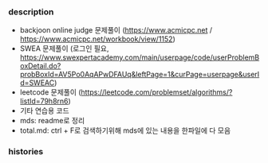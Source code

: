 ### description
- backjoon online judge 문제풀이 (https://www.acmicpc.net / https://www.acmicpc.net/workbook/view/1152)
- SWEA 문제풀이 (로그인 필요, https://www.swexpertacademy.com/main/userpage/code/userProblemBoxDetail.do?probBoxId=AV5Po0AqAPwDFAUq&leftPage=1&curPage=userpage&userId=SWEAC)
- leetcode 문제풀이 (https://leetcode.com/problemset/algorithms/?listId=79h8rn6)
- 기타 연습용 코드
- mds: readme로 정리
- total.md: ctrl + F로 검색하기위해 mds에 있는 내용을 한파일에 다 모음

### histories
